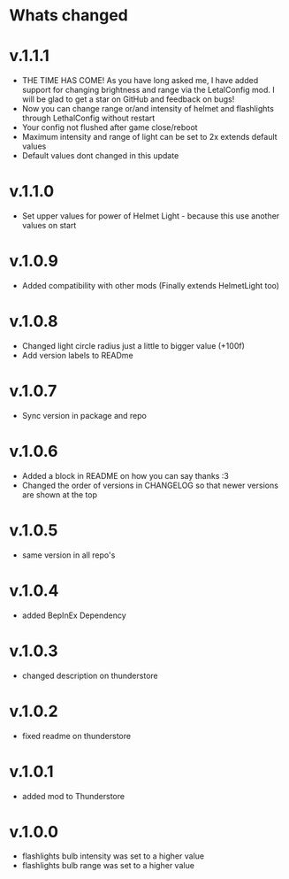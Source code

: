 # Whats changed

# v.1.1.1
- THE TIME HAS COME! As you have long asked me, I have added support for changing brightness and range via the LetalConfig mod. I will be glad to get a star on GitHub and feedback on bugs!
- Now you can change range or/and intensity of helmet and flashlights through LethalConfig without restart
- Your config not flushed after game close/reboot
- Maximum intensity and range of light can be set to 2x extends default values
- Default values dont changed in this update

# v.1.1.0
- Set upper values for power of Helmet Light - because this use another values on start

# v.1.0.9
- Added compatibility with other mods (Finally extends HelmetLight too)

# v.1.0.8
- Changed light circle radius just a little to bigger value (+100f)
- Add version labels to READme

# v.1.0.7
- Sync version in package and repo

# v.1.0.6
- Added a block in README on how you can say thanks :3
- Changed the order of versions in CHANGELOG so that newer versions are shown at the top

# v.1.0.5
- same version in all repo's

# v.1.0.4
- added BepInEx Dependency

# v.1.0.3
- changed description on thunderstore

# v.1.0.2
- fixed readme on thunderstore

# v.1.0.1
- added mod to Thunderstore

# v.1.0.0
- flashlights bulb intensity was set to a higher value
- flashlights bulb range was set to a higher value